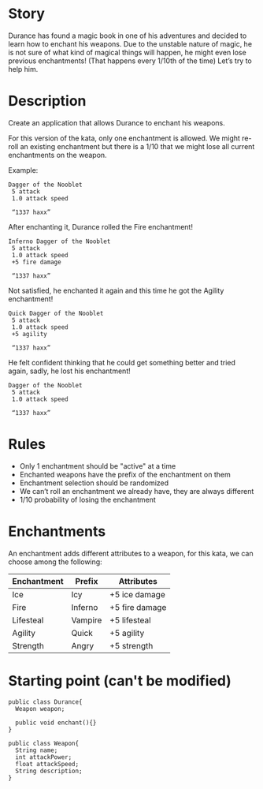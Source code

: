 # Story

Durance has found a magic book in one of his adventures and decided to learn how to enchant his weapons. Due to the unstable nature of magic, he is not sure of what kind of magical things will happen, he might even lose previous enchantments! (That happens every 1/10th of the time) Let’s try to help him.


# Description
Create an application that allows Durance to enchant his weapons.

For this version of the kata, only one enchantment is allowed. We might re-roll an existing enchantment but there is a 1/10 that we might lose all current enchantments on the weapon.

Example:

```
Dagger of the Nooblet
 5 attack
 1.0 attack speed
 
 “1337 haxx”
```
After enchanting it, Durance rolled the Fire enchantment!

```
Inferno Dagger of the Nooblet
 5 attack
 1.0 attack speed
 +5 fire damage
	
 “1337 haxx”
```
Not satisfied, he enchanted it again and this time he got the Agility enchantment!
```
Quick Dagger of the Nooblet
 5 attack
 1.0 attack speed
 +5 agility
	
 “1337 haxx”
```
He felt confident thinking that he could get something better and tried again, sadly, he lost his enchantment!
```
Dagger of the Nooblet
 5 attack
 1.0 attack speed
 
 “1337 haxx”
```

# Rules

- Only 1 enchantment should be "active" at a time
- Enchanted weapons have the prefix of the enchantment on them
- Enchantment selection should be randomized
- We can’t roll an enchantment we already have, they are always different
- 1/10 probability of losing the enchantment

# Enchantments

An enchantment adds different attributes to a weapon, for this kata, we can choose among the following:

| Enchantment | Prefix   | Attributes     |
|-------------|----------|----------------|
| Ice         | Icy      | +5 ice damage  |
| Fire        | Inferno  | +5 fire damage |
| Lifesteal   | Vampire  | +5 lifesteal   |
| Agility     | Quick    | +5 agility     |
| Strength    | Angry    | +5 strength    |

# Starting point (can't be modified)

```
public class Durance{
  Weapon weapon;
  
  public void enchant(){}
}

public class Weapon{
  String name;
  int attackPower;
  float attackSpeed;
  String description;
}
```
